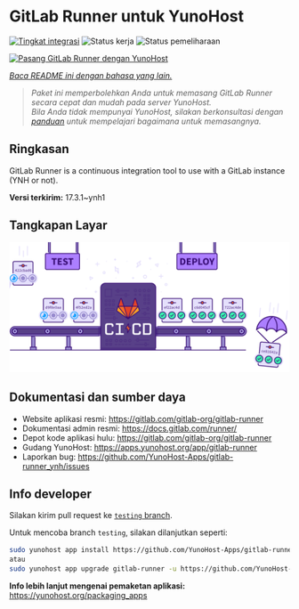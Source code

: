 <!--
N.B.: README ini dibuat secara otomatis oleh <https://github.com/YunoHost/apps/tree/master/tools/readme_generator>
Ini TIDAK boleh diedit dengan tangan.
-->

# GitLab Runner untuk YunoHost

[![Tingkat integrasi](https://dash.yunohost.org/integration/gitlab-runner.svg)](https://ci-apps.yunohost.org/ci/apps/gitlab-runner/) ![Status kerja](https://ci-apps.yunohost.org/ci/badges/gitlab-runner.status.svg) ![Status pemeliharaan](https://ci-apps.yunohost.org/ci/badges/gitlab-runner.maintain.svg)

[![Pasang GitLab Runner dengan YunoHost](https://install-app.yunohost.org/install-with-yunohost.svg)](https://install-app.yunohost.org/?app=gitlab-runner)

*[Baca README ini dengan bahasa yang lain.](./ALL_README.md)*

> *Paket ini memperbolehkan Anda untuk memasang GitLab Runner secara cepat dan mudah pada server YunoHost.*  
> *Bila Anda tidak mempunyai YunoHost, silakan berkonsultasi dengan [panduan](https://yunohost.org/install) untuk mempelajari bagaimana untuk memasangnya.*

## Ringkasan

GitLab Runner is a continuous integration tool to use with a GitLab instance (YNH or not).


**Versi terkirim:** 17.3.1~ynh1

## Tangkapan Layar

![Tangkapan Layar pada GitLab Runner](./doc/screenshots/ci-cd-test-deploy-illustration_2x.png)

## Dokumentasi dan sumber daya

- Website aplikasi resmi: <https://gitlab.com/gitlab-org/gitlab-runner>
- Dokumentasi admin resmi: <https://docs.gitlab.com/runner/>
- Depot kode aplikasi hulu: <https://gitlab.com/gitlab-org/gitlab-runner>
- Gudang YunoHost: <https://apps.yunohost.org/app/gitlab-runner>
- Laporkan bug: <https://github.com/YunoHost-Apps/gitlab-runner_ynh/issues>

## Info developer

Silakan kirim pull request ke [`testing` branch](https://github.com/YunoHost-Apps/gitlab-runner_ynh/tree/testing).

Untuk mencoba branch `testing`, silakan dilanjutkan seperti:

```bash
sudo yunohost app install https://github.com/YunoHost-Apps/gitlab-runner_ynh/tree/testing --debug
atau
sudo yunohost app upgrade gitlab-runner -u https://github.com/YunoHost-Apps/gitlab-runner_ynh/tree/testing --debug
```

**Info lebih lanjut mengenai pemaketan aplikasi:** <https://yunohost.org/packaging_apps>
